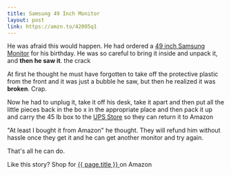 ```yaml
---
title: Samsung 49 Inch Monitor
layout: post
link: https://amzn.to/420O5q1
---
```



He was afraid this would happen. He had ordered a [49 inch Samsung Monitor](https://amzn.to/420O5q1)
 for his birthday. He was so careful to bring it inside and unpack it, and **then he saw it**. the crack

 At first he thought he must have forgotten to take off the protective plastic from the front and it was just a
 bubble he saw, but then he realized it was **broken**. Crap.

 Now he had to unplug it, take it off his desk, take it apart and then put all the little pieces back in the bo x
 in the appropriate place and then pack it up and carry the 45 lb box to the [UPS Store](http://ups.com)
 so they can return it to Amazon

 "At least I bought it from Amazon" he thought. They will refund him without hassle once they get it and he
 can get another monitor and try again.

 That's all he can do.

Like this story? Shop for <a href= " {{page.link }}"> {{ page.title }} </a> on Amazon

 
